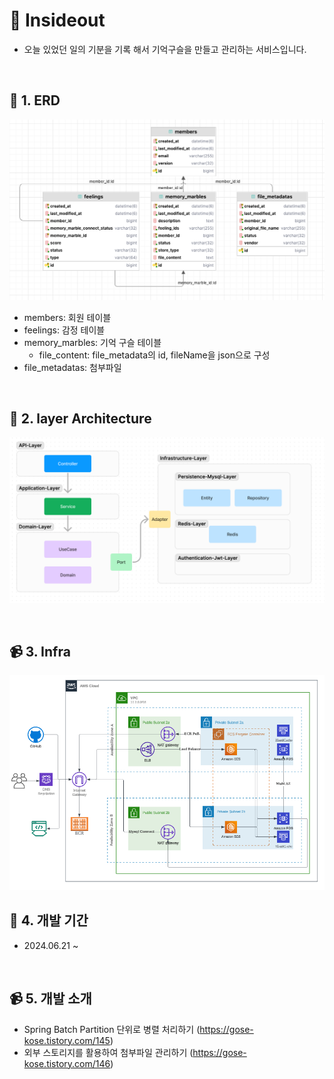 # 📅 Insideout

- 오늘 있었던 일의 기분을 기록 해서 기억구슬을 만들고 관리하는 서비스입니다.

<br/>

## 🌟 1. ERD

![img.png](readmeImage/erd.png)

- members: 회원 테이블
- feelings: 감정 테이블
- memory_marbles: 기억 구슬 테이블
  - file_content: file_metadata의 id, fileName을 json으로 구성
- file_metadatas: 첨부파일

<br/>

## 📜 2. layer Architecture

![img.png](readmeImage/layer-architecture.png)

<br/>

## 📹 3. Infra

![img.png](readmeImage/infra.png)

## 📆 4. 개발 기간

- 2024.06.21 ~

<br/>

## 📹 5. 개발 소개
- Spring Batch Partition 단위로 병렬 처리하기 (https://gose-kose.tistory.com/145)
- 외부 스토리지를 활용하여 첨부파일 관리하기 (https://gose-kose.tistory.com/146)